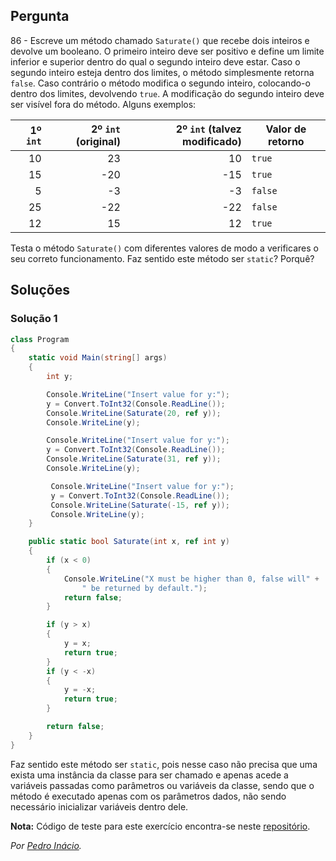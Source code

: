 ## Pergunta

86 - Escreve um método chamado `Saturate()` que recebe dois inteiros e devolve
um booleano. O primeiro inteiro deve ser positivo e define um limite inferior e
superior dentro do qual o segundo inteiro deve estar. Caso o segundo inteiro
esteja dentro dos limites, o método simplesmente retorna `false`. Caso
contrário o método modifica o segundo inteiro, colocando-o dentro dos limites,
devolvendo `true`. A modificação do segundo inteiro deve ser visível fora do
método. Alguns exemplos:

|1º `int`|2º `int` (original)|2º `int` (talvez modificado)|Valor de retorno|
|-------:|------------------:|---------------------------:|----------------|
|10|23|10|`true`|
|15|-20|-15|`true`|
|5|-3|-3|`false`|
|25|-22|-22|`false`|
|12|15|12|`true`|

Testa o método `Saturate()` com diferentes valores de modo a verificares o seu
correto funcionamento. Faz sentido este método ser `static`? Porquê?

## Soluções

### Solução 1

```cs
class Program
{
    static void Main(string[] args)
    {
        int y;

        Console.WriteLine("Insert value for y:");
        y = Convert.ToInt32(Console.ReadLine());
        Console.WriteLine(Saturate(20, ref y));
        Console.WriteLine(y);

        Console.WriteLine("Insert value for y:");
        y = Convert.ToInt32(Console.ReadLine());
        Console.WriteLine(Saturate(31, ref y));
        Console.WriteLine(y);

         Console.WriteLine("Insert value for y:");
         y = Convert.ToInt32(Console.ReadLine());
         Console.WriteLine(Saturate(-15, ref y));
         Console.WriteLine(y);
    }

    public static bool Saturate(int x, ref int y)
    {
        if (x < 0)
        {
            Console.WriteLine("X must be higher than 0, false will" +
                " be returned by default.");
            return false;
        }

        if (y > x)
        {
            y = x;
            return true;
        }
        if (y < -x)
        {
            y = -x;
            return true;
        }

        return false;
    }
}
```

Faz sentido este método ser `static`, pois nesse caso não precisa que uma
exista uma instância da classe para ser chamado e apenas acede a variáveis
passadas como parâmetros ou variáveis da classe, sendo que o método é executado
apenas com os parâmetros dados, não sendo necessário inicializar variáveis
dentro dele.

**Nota:** Código de teste para este exercício encontra-se neste
[repositório](https://github.com/PmaiWoW/GitHub-Exercises).

*Por [Pedro Inácio](https://github.com/PmaiWoW).*
